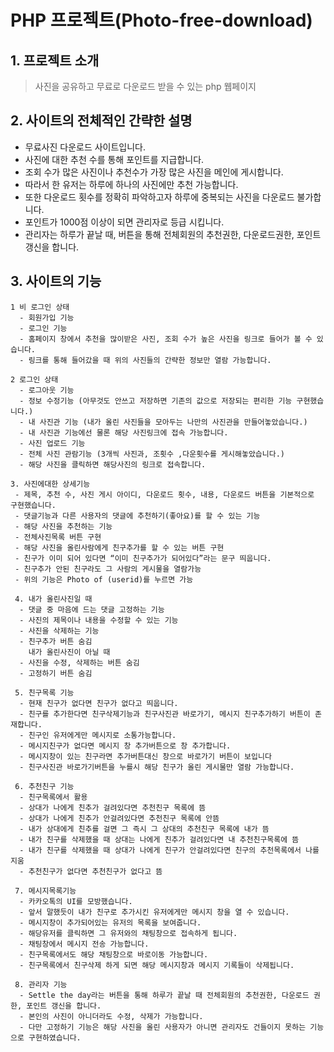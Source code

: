 # __PHP 프로젝트(Photo-free-download)__

## 1. 프로젝트 소개
 > 사진을 공유하고 무료로 다운로드 받을 수 있는 php 웹페이지

## 2. 사이트의 전체적인 간략한 설명
 - 무료사진 다운로드 사이트입니다.
 - 사진에 대한 추천 수를 통해 포인트를 지급합니다.
 - 조회 수가 많은 사진이나 추천수가 가장 많은 사진을 메인에 게시합니다.
 - 따라서 한 유저는 하루에 하나의 사진에만 추천 가능합니다.
 - 또한 다운로드 횟수를 정확히 파악하고자 하루에 중복되는 사진을 다운로드 불가합니다.
 - 포인트가 1000점 이상이 되면 관리자로 등급 시킵니다.
 - 관리자는 하루가 끝날 때, 버튼을 통해 전체회원의 추천권한, 다운로드권한, 포인트 갱신을 합니다.

## 3. 사이트의 기능
    1 비 로그인 상태
      - 회원가입 기능
      - 로그인 기능
      - 홈페이지 창에서 추천을 많이받은 사진, 조회 수가 높은 사진을 링크로 들어가 볼 수 있습니다.
      - 링크를 통해 들어갔을 때 위의 사진들의 간략한 정보만 열람 가능합니다.

    2 로그인 상태
      - 로그아웃 기능
      - 정보 수정기능 (아무것도 안쓰고 저장하면 기존의 값으로 저장되는 편리한 기능 구현했습니다.)
      - 내 사진관 기능 (내가 올린 사진들을 모아두는 나만의 사진관을 만들어놓았습니다.)
      - 내 사진관 기능에선 물론 해당 사진링크에 접속 가능합니다.
      - 사진 업로드 기능
      - 전체 사진 관람기능 (3개씩 사진과, 조횟수 ,다운횟수를 게시해놓았습니다.)
      - 해당 사진을 클릭하면 해당사진의 링크로 접속합니다.

    3. 사진에대한 상세기능
     - 제목, 추천 수, 사진 게시 아이디, 다운로드 횟수, 내용, 다운로드 버튼을 기본적으로 구현했습니다.
     - 댓글기능과 다른 사용자의 댓글에 추천하기(좋아요)를 할 수 있는 기능
     - 해당 사진을 추천하는 기능
     - 전체사진목록 버튼 구현
     - 해당 사진을 올린사람에게 친구추가를 할 수 있는 버튼 구현
     - 친구가 이미 되어 있다면 “이미 친구추가가 되어있다”라는 문구 띄웁니다.
     - 친구추가 안된 친구라도 그 사람의 게시물을 열람가능
     - 위의 기능은 Photo of (userid)를 누르면 가능

     4. 내가 올린사진일 때
      - 댓글 중 마음에 드는 댓글 고정하는 기능
      - 사진의 제목이나 내용을 수정할 수 있는 기능
      - 사진을 삭제하는 기능
      - 친구추가 버튼 숨김
        내가 올린사진이 아닐 때
      - 사진을 수정, 삭제하는 버튼 숨김
      - 고정하기 버튼 숨김

     5. 친구목록 기능
      - 현재 친구가 없다면 친구가 없다고 띄웁니다.
      - 친구를 추가한다면 친구삭제기능과 친구사진관 바로가기, 메시지 친구추가하기 버튼이 존재합니다.
      - 친구인 유저에게만 메시지로 소통가능합니다.
      - 메시지친구가 없다면 메시지 창 추가버튼으로 창 추가합니다.
      - 메시지창이 있는 친구라면 추가버튼대신 창으로 바로가기 버튼이 보입니다
      - 친구사진관 바로가기버튼을 누를시 해당 친구가 올린 게시물만 열람 가능합니다.

     6. 추천친구 기능
      - 친구목록에서 활용
      - 상대가 나에게 친추가 걸려있다면 추천친구 목록에 뜸
      - 상대가 나에게 친추가 안걸려있다면 추천친구 목록에 안뜸
      - 내가 상대에게 친추를 걸면 그 즉시 그 상대의 추천친구 목록에 내가 뜸
      - 내가 친구를 삭제했을 때 상대는 나에게 친추가 걸려있다면 내 추천친구목록에 뜸
      - 내가 친구를 삭제했을 때 상대가 나에게 친구가 안걸려있다면 친구의 추천목록에서 나를 지움
      - 추천친구가 없다면 추천친구가 없다고 뜸

     7. 메시지목록기능
      - 카카오톡의 UI를 모방했습니다.
      - 앞서 말했듯이 내가 친구로 추가시킨 유저에게만 메시지 창을 열 수 있습니다.
      - 메시지창이 추가되어있는 유저의 목록을 보여줍니다.
      - 해당유저를 클릭하면 그 유저와의 채팅창으로 접속하게 됩니다.
      - 채팅창에서 메시지 전송 가능합니다.
      - 친구목록에서도 해당 채팅창으로 바로이동 가능합니다.
      - 친구목록에서 친구삭제 하게 되면 해당 메시지창과 메시지 기록들이 삭제됩니다.

     8. 관리자 기능
      - Settle the day라는 버튼을 통해 하루가 끝날 때 전체회원의 추천권한, 다운로드 권한, 포인트 갱신을 합니다.
      - 본인의 사진이 아니더라도 수정, 삭제가 가능합니다.
      - 다만 고정하기 기능은 해당 사진을 올린 사용자가 아니면 관리자도 건들이지 못하는 기능으로 구현하였습니다.
